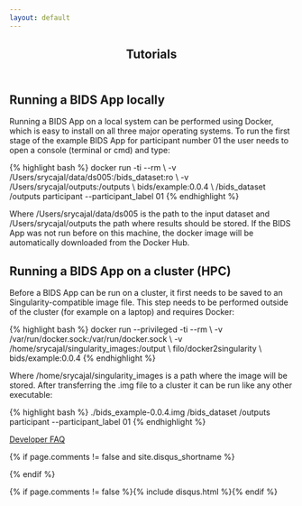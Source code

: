 ```yaml
---
layout: default
---
```

<article class="post-container post-container--single">
  <header class="post-header">
    <h1 class="post-title">Tutorials</h1>
  </header>

  <h2>Running a BIDS App locally</h2>
  <p>Running a BIDS App on a local system can be performed using Docker, which is easy to install on all three major operating systems. To run the first stage of the example BIDS App for participant number 01 the user needs to open a console (terminal or cmd) and type:</p>
  {% highlight bash %}
  docker run -ti --rm \
      -v /Users/srycajal/data/ds005:/bids_dataset:ro \
      -v /Users/srycajal/outputs:/outputs \
      bids/example:0.0.4 \
      /bids_dataset /outputs participant --participant_label 01
  {% endhighlight %}
  <p>Where /Users/srycajal/data/ds005 is the path to the input dataset and /Users/srycajal/outputs the path where results should be stored. If the BIDS App was not run before on this machine, the docker image will be automatically downloaded from the Docker Hub.</p>
  <h2>Running a BIDS App on a cluster (HPC)</h2>
  <p>Before a BIDS App can be run on a cluster, it first needs to be saved to an Singularity-compatible image file. This step needs to be performed outside of the cluster (for example on a laptop) and requires Docker:</p>
  {% highlight bash %}
  docker run --privileged -ti --rm  \
      -v /var/run/docker.sock:/var/run/docker.sock \
      -v /home/srycajal/singularity_images:/output \
      filo/docker2singularity \
      bids/example:0.0.4
  {% endhighlight %}
  <p>Where /home/srycajal/singularity_images is a path where the image will be stored. After transferring the .img file to a cluster it can be run like any other executable:</p>
  {% highlight bash %}
  ./bids_example-0.0.4.img /bids_dataset /outputs participant --participant_label 01
  {% endhighlight %}

  <p><a href="/dev_faq">Developer FAQ</a></p>

  {% if page.comments != false and site.disqus_shortname %}<section id="disqus_thread"></section><!-- /#disqus_thread -->{% endif %}
</article>
{% if page.comments != false %}{% include disqus.html %}{% endif %}
